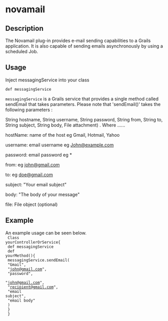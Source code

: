 novamail
========
<h2>Description</h2>
The Novamail plug-in provides e-mail sending capabilities to a Grails application. It is also capable of sending emails asynchronously by using a scheduled Job.

<h2>Usage</h2>

Inject messagingService into your class

<code>def messagingService</code>

<code>messagingService</code> is a Grails service that provides a single method called sendEmail that takes parameters.
Please note that 'sendEmail()' takes the following parameters :

String hostname, String username, String password, String from, String to, String subject, String body, File attachment)
.
Where ......


hostName: name of the host eg Gmail, Hotmail, Yahoo

username: email username eg John@example.com

password: email password eg *

from: eg john@gmail.com

to: eg doe@gmail.com

subject: "Your email subject"

body: "The body of your message"

file: File object (optional)

<h2>Example</h2>

An example usage can be seen below.<br>
<code>
Class yourControllerOrService{<br>
  def messagingService<br>
  def yourMethod(){<br>
    messagingService.sendEmail(<br>
      "Gmail",<br>
      "john@gmail.com",<br>
      "password",<br>
      "john@gmail.com",<br>
      "recipient@gmail.com",<br>
      "email subject",<br>
      "email body"<br>
    )<br>
  }<br>
}
</code>

